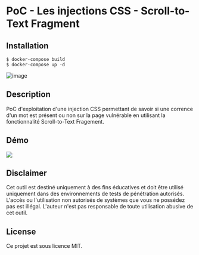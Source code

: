 # PoC - Les injections CSS - Scroll-to-Text Fragment

## Installation

```
$ docker-compose build
$ docker-compose up -d
```

![image](https://github.com/user-attachments/assets/9d0e2603-337d-45c4-a6e9-3713bc997eb1)

## Description

PoC d'exploitation d'une injection CSS permettant de savoir si une corrence d'un mot est présent ou non sur la page vulnérable en utilisant la fonctionnalité Scroll-to-Text Fragement.

## Démo

![](https://github.com/Sharpforce/PoC-CSS-injection/blob/main/les-injections-css-scroll-to-text-fragment/demo/demo.gif)

## Disclaimer

Cet outil est destiné uniquement à des fins éducatives et doit être utilisé uniquement dans des environnements de tests de pénétration autorisés. L'accès ou l'utilisation non autorisés de systèmes que vous ne possédez pas est illégal. L'auteur n'est pas responsable de toute utilisation abusive de cet outil.

## License

Ce projet est sous licence MIT.
